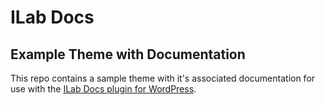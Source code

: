 # ILab Docs 
## Example Theme with Documentation

This repo contains a sample theme with it's associated documentation for use with the [ILab Docs plugin for WordPress](https://github.com/Interfacelab/ilab-docs).
